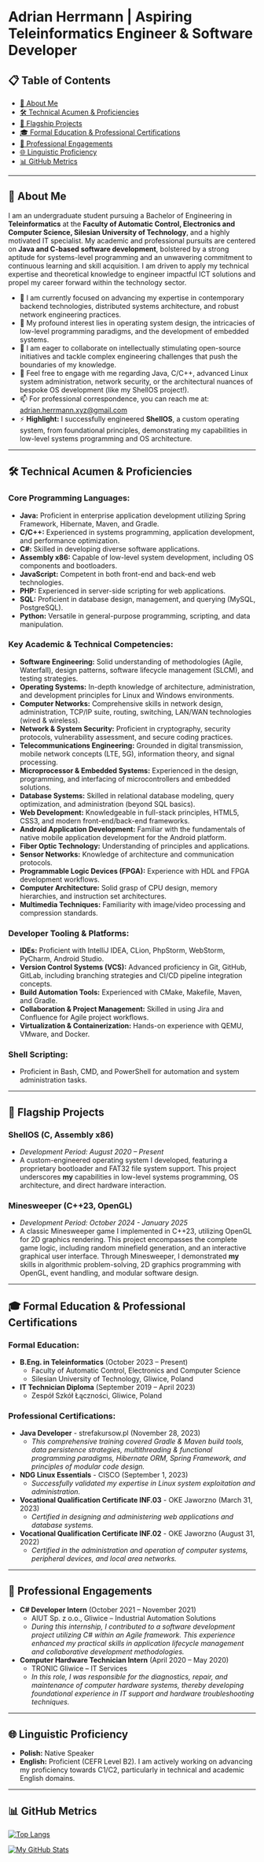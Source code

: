 # Adrian Herrmann | Aspiring Teleinformatics Engineer & Software Developer
## 📋 Table of Contents

* [👋 About Me](#-about-me)
* [🛠️ Technical Acumen & Proficiencies](#-technical-acumen--proficiencies)
* [🚀 Flagship Projects](#-flagship-projects)
* [🎓 Formal Education & Professional Certifications](#-formal-education--professional-certifications)
* [💼 Professional Engagements](#-professional-engagements)
* [🌐 Linguistic Proficiency](#-linguistic-proficiency)
* [📊 GitHub Metrics](#-github-metrics)

---

## 👋 About Me

I am an undergraduate student pursuing a Bachelor of Engineering in **Teleinformatics** at the **Faculty of Automatic Control, Electronics and Computer Science, Silesian University of Technology**, and a highly motivated IT specialist. My academic and professional pursuits are centered on **Java and C-based software development**, bolstered by a strong aptitude for systems-level programming and an unwavering commitment to continuous learning and skill acquisition. I am driven to apply my technical expertise and theoretical knowledge to engineer impactful ICT solutions and propel my career forward within the technology sector.

*   🔭 I am currently focused on advancing my expertise in contemporary backend technologies, distributed systems architecture, and robust network engineering practices.
*   🌱 My profound interest lies in operating system design, the intricacies of low-level programming paradigms, and the development of embedded systems.
*   🤝 I am eager to collaborate on intellectually stimulating open-source initiatives and tackle complex engineering challenges that push the boundaries of my knowledge.
*   💬 Feel free to engage with me regarding Java, C/C++, advanced Linux system administration, network security, or the architectural nuances of bespoke OS development (like my ShellOS project!).
*   📫 For professional correspondence, you can reach me at: [adrian.herrmann.xyz@gmail.com](mailto:adrian.herrmann.xyz@gmail.com)
*   ⚡ **Highlight:** I successfully engineered **ShellOS**, a custom operating system, from foundational principles, demonstrating my capabilities in low-level systems programming and OS architecture.

---

## 🛠️ Technical Acumen & Proficiencies

### Core Programming Languages:
*   **Java:** Proficient in enterprise application development utilizing Spring Framework, Hibernate, Maven, and Gradle.
*   **C/C++:** Experienced in systems programming, application development, and performance optimization.
*   **C#:** Skilled in developing diverse software applications.
*   **Assembly x86:** Capable of low-level system development, including OS components and bootloaders.
*   **JavaScript:** Competent in both front-end and back-end web technologies.
*   **PHP:** Experienced in server-side scripting for web applications.
*   **SQL:** Proficient in database design, management, and querying (MySQL, PostgreSQL).
*   **Python:** Versatile in general-purpose programming, scripting, and data manipulation.

### Key Academic & Technical Competencies:
*   **Software Engineering:** Solid understanding of methodologies (Agile, Waterfall), design patterns, software lifecycle management (SLCM), and testing strategies.
*   **Operating Systems:** In-depth knowledge of architecture, administration, and development principles for Linux and Windows environments.
*   **Computer Networks:** Comprehensive skills in network design, administration, TCP/IP suite, routing, switching, LAN/WAN technologies (wired & wireless).
*   **Network & System Security:** Proficient in cryptography, security protocols, vulnerability assessment, and secure coding practices.
*   **Telecommunications Engineering:** Grounded in digital transmission, mobile network concepts (LTE, 5G), information theory, and signal processing.
*   **Microprocessor & Embedded Systems:** Experienced in the design, programming, and interfacing of microcontrollers and embedded solutions.
*   **Database Systems:** Skilled in relational database modeling, query optimization, and administration (beyond SQL basics).
*   **Web Development:** Knowledgeable in full-stack principles, HTML5, CSS3, and modern front-end/back-end frameworks.
*   **Android Application Development:** Familiar with the fundamentals of native mobile application development for the Android platform.
*   **Fiber Optic Technology:** Understanding of principles and applications.
*   **Sensor Networks:** Knowledge of architecture and communication protocols.
*   **Programmable Logic Devices (FPGA):** Experience with HDL and FPGA development workflows.
*   **Computer Architecture:** Solid grasp of CPU design, memory hierarchies, and instruction set architectures.
*   **Multimedia Techniques:** Familiarity with image/video processing and compression standards.

### Developer Tooling & Platforms:
*   **IDEs:** Proficient with IntelliJ IDEA, CLion, PhpStorm, WebStorm, PyCharm, Android Studio.
*   **Version Control Systems (VCS):** Advanced proficiency in Git, GitHub, GitLab, including branching strategies and CI/CD pipeline integration concepts.
*   **Build Automation Tools:** Experienced with CMake, Makefile, Maven, and Gradle.
*   **Collaboration & Project Management:** Skilled in using Jira and Confluence for Agile project workflows.
*   **Virtualization & Containerization:** Hands-on experience with QEMU, VMware, and Docker.

### Shell Scripting:
*   Proficient in Bash, CMD, and PowerShell for automation and system administration tasks.

---

## 🚀 Flagship Projects

### ShellOS (C, Assembly x86)
*   *Development Period: August 2020 – Present*
*   A custom-engineered operating system I developed, featuring a proprietary bootloader and FAT32 file system support. This project underscores **my** capabilities in low-level systems programming, OS architecture, and direct hardware interaction.

### Minesweeper (C++23, OpenGL)
*   *Development Period: October 2024 - January 2025*
*   A classic Minesweeper game I implemented in C++23, utilizing OpenGL for 2D graphics rendering. This project encompasses the complete game logic, including random minefield generation, and an interactive graphical user interface. Through Minesweeper, I demonstrated **my** skills in algorithmic problem-solving, 2D graphics programming with OpenGL, event handling, and modular software design.

---

## 🎓 Formal Education & Professional Certifications

### Formal Education:
*   **B.Eng. in Teleinformatics** (October 2023 – Present)
    *   Faculty of Automatic Control, Electronics and Computer Science
    *   Silesian University of Technology, Gliwice, Poland
*   **IT Technician Diploma** (September 2019 – April 2023)
    *   Zespół Szkół Łączności, Gliwice, Poland

### Professional Certifications:
*   **Java Developer** - strefakursow.pl (November 28, 2023)
    *   *This comprehensive training covered Gradle & Maven build tools, data persistence strategies, multithreading & functional programming paradigms, Hibernate ORM, Spring Framework, and principles of modular code design.*
*   **NDG Linux Essentials** - CISCO (September 1, 2023)
    *   *Successfully validated my expertise in Linux system exploitation and administration.*
*   **Vocational Qualification Certificate INF.03** - OKE Jaworzno (March 31, 2023)
    *   *Certified in designing and administering web applications and database systems.*
*   **Vocational Qualification Certificate INF.02** - OKE Jaworzno (August 31, 2022)
    *   *Certified in the administration and operation of computer systems, peripheral devices, and local area networks.*

---

## 💼 Professional Engagements

*   **C# Developer Intern** (October 2021 – November 2021)
    *   AIUT Sp. z o.o., Gliwice – Industrial Automation Solutions
    *   *During this internship, I contributed to a software development project utilizing C# within an Agile framework. This experience enhanced my practical skills in application lifecycle management and collaborative development methodologies.*
*   **Computer Hardware Technician Intern** (April 2020 – May 2020)
    *   TRONIC Gliwice – IT Services
    *   *In this role, I was responsible for the diagnostics, repair, and maintenance of computer hardware systems, thereby developing foundational experience in IT support and hardware troubleshooting techniques.*

---

## 🌐 Linguistic Proficiency

*   **Polish:** Native Speaker
*   **English:** Proficient (CEFR Level B2). I am actively working on advancing my proficiency towards C1/C2, particularly in technical and academic English domains.

---

## 📊 GitHub Metrics

[![Top Langs](https://github-readme-stats-two-red-56.vercel.app/api/top-langs/?username=adrian-herrmann-xyz&layout=compact&theme=dracula&hide_border=true&langs_count=6)](https://github.com/anuraghazra/github-readme-stats)

[![My GitHub Stats](https://github-readme-stats-two-red-56.vercel.app/api?username=adrian-herrmann-xyz&show_icons=true&theme=dracula&rank_icon=github&hide_border=true&count_private=true&include_all_commits=true&hide=prs,contribs)](https://github.com/anuraghazra/github-readme-stats)

